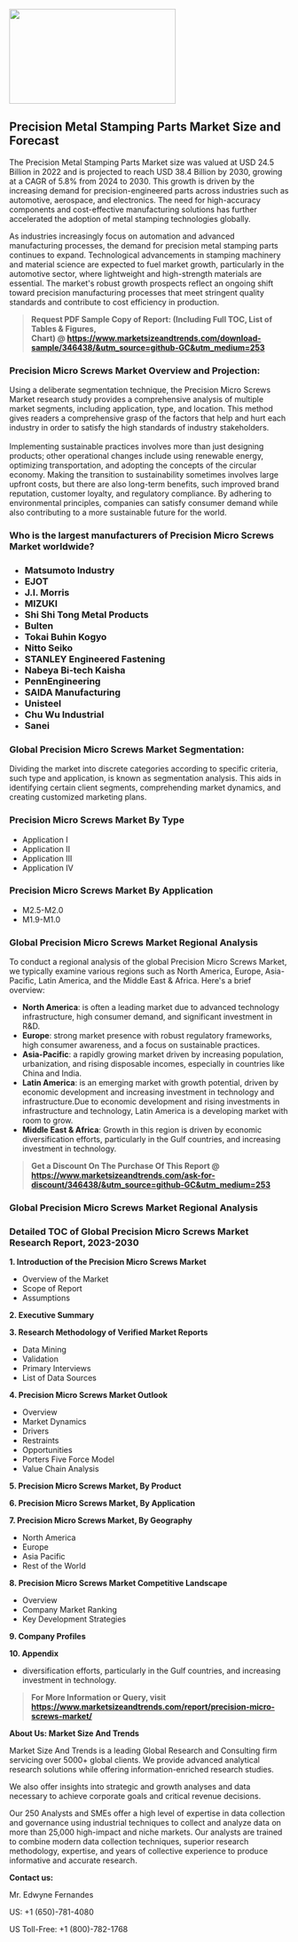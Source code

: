 <p><img class="alignnone size-medium wp-image-20088" src="https://ffe5etoiles.com/wp-content/uploads/2024/12/MST1-300x171.png" alt="" width="300" height="171" /></p><h2>Precision Metal Stamping Parts Market Size and Forecast</h2><p>The Precision Metal Stamping Parts Market size was valued at USD 24.5 Billion in 2022 and is projected to reach USD 38.4 Billion by 2030, growing at a CAGR of 5.8% from 2024 to 2030. This growth is driven by the increasing demand for precision-engineered parts across industries such as automotive, aerospace, and electronics. The need for high-accuracy components and cost-effective manufacturing solutions has further accelerated the adoption of metal stamping technologies globally.</p><p>As industries increasingly focus on automation and advanced manufacturing processes, the demand for precision metal stamping parts continues to expand. Technological advancements in stamping machinery and material science are expected to fuel market growth, particularly in the automotive sector, where lightweight and high-strength materials are essential. The market's robust growth prospects reflect an ongoing shift toward precision manufacturing processes that meet stringent quality standards and contribute to cost efficiency in production.</p></p><blockquote id="" class=""><strong>Request PDF Sample Copy of Report: (Including Full TOC, List of Tables &amp; Figures, Chart)&nbsp;@&nbsp;<strong><a href="https://www.marketsizeandtrends.com/download-sample/346438/&utm_source=github-GC&utm_medium=253" target="_blank">https://www.marketsizeandtrends.com/download-sample/346438/&utm_source=github-GC&utm_medium=253</a></strong></strong></blockquote><h3 id="" class="">Precision Micro Screws Market&nbsp;Overview and Projection:</h3><p id="" class="">Using a deliberate segmentation technique, the Precision Micro Screws Market research study provides a comprehensive analysis of multiple market segments, including application, type, and location. This method gives readers a comprehensive grasp of the factors that help and hurt each industry in order to satisfy the high standards of industry stakeholders. <br /> <br />Implementing sustainable practices involves more than just designing products; other operational changes include using renewable energy, optimizing transportation, and adopting the concepts of the circular economy. Making the transition to sustainability sometimes involves large upfront costs, but there are also long-term benefits, such improved brand reputation, customer loyalty, and regulatory compliance. By adhering to environmental principles, companies can satisfy consumer demand while also contributing to a more sustainable future for the world.</p><h3 id="" class="">Who is the largest manufacturers of&nbsp;Precision Micro Screws Market worldwide?</h3><h3 class=""><p><ul><li>Matsumoto Industry </li><li> EJOT </li><li> J.I. Morris </li><li> MIZUKI </li><li> Shi Shi Tong Metal Products </li><li> Bulten </li><li> Tokai Buhin Kogyo </li><li> Nitto Seiko </li><li> STANLEY Engineered Fastening </li><li> Nabeya Bi-tech Kaisha </li><li> PennEngineering </li><li> SAIDA Manufacturing </li><li> Unisteel </li><li> Chu Wu Industrial </li><li> Sanei</li></ul></p></h3><h3 id="" class="">Global&nbsp;Precision Micro Screws Market Segmentation:</h3><p id="" class="">Dividing the market into discrete categories according to specific criteria, such type and application, is known as segmentation analysis. This aids in identifying certain client segments, comprehending market dynamics, and creating customized marketing plans.</p><h3 id="" class="">Precision Micro Screws Market&nbsp;By Type</h3><p><p><ul><li>Application I</li><li> Application II</li><li> Application III</li><li> Application IV</p></li></ul></p></p><h3 id="" class="">Precision Micro Screws Market&nbsp;By Application</h3><p class=""><p><ul><li>M2.5-M2.0</li><li> M1.9-M1.0</li></ul></p></p><h3 id="" class="">Global Precision Micro Screws Market Regional Analysis</h3><p id="" class="">To conduct a regional analysis of the global Precision Micro Screws Market, we typically examine various regions such as North America, Europe, Asia-Pacific, Latin America, and the Middle East &amp; Africa. Here's a brief overview:</p><ul><li><strong>North America</strong>: is often a leading market due to advanced technology infrastructure, high consumer demand, and significant investment in R&amp;D.</li><li><strong>Europe</strong>: strong market presence with robust regulatory frameworks, high consumer awareness, and a focus on sustainable practices.</li><li><strong>Asia-Pacific</strong>: a rapidly growing market driven by increasing population, urbanization, and rising disposable incomes, especially in countries like China and India.</li><li><strong>Latin America</strong>: is an emerging market with growth potential, driven by economic development and increasing investment in technology and infrastructure.Due to economic development and rising investments in infrastructure and technology, Latin America is a developing market with room to grow.</li><li><strong>Middle East &amp; Africa</strong>: Growth in this region is driven by economic diversification efforts, particularly in the Gulf countries, and increasing investment in technology.</li></ul><blockquote id="" class=""><strong>Get a Discount On The Purchase Of This Report @ <strong><a href="https://www.marketsizeandtrends.com/ask-for-discount/346438/&utm_source=github-GC&utm_medium=253" target="_blank">https://www.marketsizeandtrends.com/ask-for-discount/346438/&utm_source=github-GC&utm_medium=253</a></strong></strong></blockquote><h3 id="" class="">Global Precision Micro Screws Market Regional Analysis</h3><h3 id="" class="">Detailed TOC of Global Precision Micro Screws Market Research Report, 2023-2030</h3><p id="" class=""><strong>1. Introduction of the Precision Micro Screws Market</strong></p><ul><li>Overview of the Market</li><li>Scope of Report</li><li>Assumptions</li></ul><p id="" class=""><strong>2. Executive Summary</strong></p><p id="" class=""><strong>3. Research Methodology of Verified Market Reports</strong></p><ul><li>Data Mining</li><li>Validation</li><li>Primary Interviews</li><li>List of Data Sources</li></ul><p id="" class=""><strong>4. Precision Micro Screws Market Outlook</strong></p><ul><li>Overview</li><li>Market Dynamics</li><li>Drivers</li><li>Restraints</li><li>Opportunities</li><li>Porters Five Force Model</li><li>Value Chain Analysis</li></ul><p id="" class=""><strong>5. Precision Micro Screws Market, By Product</strong></p><p id="" class=""><strong>6. Precision Micro Screws Market, By Application</strong></p><p id="" class=""><strong>7. Precision Micro Screws Market, By Geography</strong></p><ul><li>North America</li><li>Europe</li><li>Asia Pacific</li><li>Rest of the World</li></ul><p id="" class=""><strong>8. Precision Micro Screws Market Competitive Landscape</strong></p><ul><li>Overview</li><li>Company Market Ranking</li><li>Key Development Strategies</li></ul><p id="" class=""><strong>9. Company Profiles</strong></p><p id="" class=""><strong>10. Appendix</strong></p><ul><li>diversification efforts, particularly in the Gulf countries, and increasing investment in technology.</li></ul><blockquote id="" class=""><strong>For More Information or Query, visit <strong><strong><a href="https://www.marketsizeandtrends.com/report/precision-micro-screws-market/" target="_blank">https://www.marketsizeandtrends.com/report/precision-micro-screws-market/</a></strong></strong></strong></blockquote><p id="" class=""><strong>About Us: Market Size And Trends</strong></p><p id="" class="">Market Size And Trends is a leading Global Research and Consulting firm servicing over 5000+ global clients. We provide advanced analytical research solutions while offering information-enriched research studies.</p><p id="" class="">We also offer insights into strategic and growth analyses and data necessary to achieve corporate goals and critical revenue decisions.</p><p id="" class="">Our 250 Analysts and SMEs offer a high level of expertise in data collection and governance using industrial techniques to collect and analyze data on more than 25,000 high-impact and niche markets. Our analysts are trained to combine modern data collection techniques, superior research methodology, expertise, and years of collective experience to produce informative and accurate research.</p><p id="" class=""><strong>Contact us:</strong></p><p id="" class="">Mr. Edwyne Fernandes</p><p id="" class="">US: +1 (650)-781-4080</p><p id="" class="">US Toll-Free: +1 (800)-782-1768</p>
